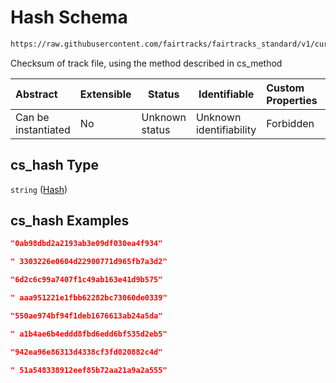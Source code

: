 # Hash Schema

```txt
https://raw.githubusercontent.com/fairtracks/fairtracks_standard/v1/current/json/schema/fairtracks_track.schema.json#/properties/checksum/properties/cs_hash
```

Checksum of track file, using the method described in cs_method


| Abstract            | Extensible | Status         | Identifiable            | Custom Properties | Additional Properties | Access Restrictions | Defined In                                                                                           |
| :------------------ | ---------- | -------------- | ----------------------- | :---------------- | --------------------- | ------------------- | ---------------------------------------------------------------------------------------------------- |
| Can be instantiated | No         | Unknown status | Unknown identifiability | Forbidden         | Allowed               | none                | [fairtracks_track.schema.json\*](../json/schema/fairtracks_track.schema.json "open original schema") |

## cs_hash Type

`string` ([Hash](fairtracks_track-properties-file-checksum-properties-hash.md))

## cs_hash Examples

```json
"0ab98dbd2a2193ab3e09df030ea4f934"
```

```json
" 3303226e0604d22900771d965fb7a3d2"
```

```json
"6d2c6c99a7407f1c49ab163e41d9b575"
```

```json
" aaa951221e1fbb62282bc73060de0339"
```

```json
"550ae974bf94f1deb1676613ab24a5da"
```

```json
" a1b4ae6b4eddd8fbd6edd6bf535d2eb5"
```

```json
"942ea96e86313d4338cf3fd020882c4d"
```

```json
" 51a548338912eef85b72aa21a9a2a555"
```
